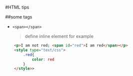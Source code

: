 #HTML tips

##some tags
* `<span></span>`
    
    > define inline element
    > for example 
```html
    <p>I am not red; <span id="red">I am red</span></p>
    <style type="text/css">
        .red{
            color: red
        }
    </style>>
```